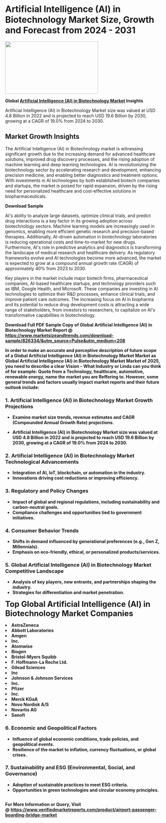 <H1>Artificial Intelligence (AI) in Biotechnology Market Size, Growth and Forecast from 2024 - 2031</H1><img class="aligncenter size-medium wp-image-584254" src="https://thirdeyenews.in/wp-content/uploads/2024/09/Global-Market-Research-300x168.jpeg" alt="" width="300" height="168" /><p><strong>Global&nbsp;<a href="https://www.marketsizeandtrends.com/download-sample/826334/&amp;utm_source=Pulse&amp;utm_medium=208">Artificial Intelligence (AI) in Biotechnology Market</a> Insights</strong></p><p>Artificial Intelligence (AI) in Biotechnology Market size was valued at USD 4.8 Billion in 2022 and is projected to reach USD 19.6 Billion by 2030, growing at a CAGR of 19.0% from 2024 to 2030.</p><p><h2>Market Growth Insights</h2> <p>The Artificial Intelligence (AI) in Biotechnology market is witnessing significant growth due to the increasing demand for advanced healthcare solutions, improved drug discovery processes, and the rising adoption of machine learning and deep learning technologies. AI is revolutionizing the biotechnology sector by accelerating research and development, enhancing precision medicine, and enabling better diagnostics and treatment options. With investments in AI technologies by both established biotech companies and startups, the market is poised for rapid expansion, driven by the rising need for personalized healthcare and cost-effective solutions in biopharmaceuticals.</p> <p><strong>Download Sample</strong></p> <p>AI's ability to analyze large datasets, optimize clinical trials, and predict drug interactions is a key factor in its growing adoption across biotechnology sectors. Machine learning models are increasingly used in genomics, enabling more efficient genetic research and precision-based therapies. Additionally, AI-driven automation in biotechnology laboratories is reducing operational costs and time-to-market for new drugs. Furthermore, AI's role in predictive analytics and diagnostics is transforming the landscape of medical research and healthcare delivery. As regulatory frameworks evolve and AI technologies become more advanced, the market is expected to grow at a compound annual growth rate (CAGR) of approximately 40% from 2023 to 2030.</p> <p>Key players in the market include major biotech firms, pharmaceutical companies, AI-based healthcare startups, and technology providers such as IBM, Google Health, and Microsoft. These companies are investing in AI technologies to optimize their R&D processes, enhance clinical trials, and improve patient care outcomes. The increasing focus on AI in biopharma and its potential to reduce drug development costs is attracting a wide range of stakeholders, from investors to researchers, to capitalize on AI's transformative capabilities in biotechnology.</p> <p><strong></p><p><span class=""><strong>Download Full PDF Sample Copy of Global Artificial Intelligence (AI) in Biotechnology Market Report</strong> @ <a href="https://www.marketsizeandtrends.com/download-sample/826334/&amp;utm_source=Pulse&amp;utm_medium=208" target="_blank">https://www.marketsizeandtrends.com/download-sample/826334/&amp;utm_source=Pulse&amp;utm_medium=208</a></span></p><p>In order to make an accurate and perceptive description of future scope of a Global&nbsp;Artificial Intelligence (AI) in Biotechnology Market Market as Global&nbsp;Artificial Intelligence (AI) in Biotechnology Market Market of 2025, you need to describe a clear Vision &ndash; What Industry or Linda can you think of for example: Quote from a Technology, healthcare, automotive, renewable energy, name the market you are Reffering to. However, some general trends and factors usually impact market reports and their future outlook include:</p><h3>1.&nbsp;<strong>Artificial Intelligence (AI) in Biotechnology Market Growth Projections</strong></h3><ul><li>Examine market size trends, revenue estimates and CAGR (Compounded Annual Growth Rate) projections.</li><li><p>Artificial Intelligence (AI) in Biotechnology Market size was valued at USD 4.8 Billion in 2022 and is projected to reach USD 19.6 Billion by 2030, growing at a CAGR of 19.0% from 2024 to 2030.</p></li></ul><h3>2.&nbsp;<strong>Artificial Intelligence (AI) in Biotechnology Market Technological Advancements</strong></h3><ul><li>Integration of AI, IoT, blockchain, or automation in the industry.</li><li>Innovations driving cost reductions or improving efficiency.</li></ul><h3>3.&nbsp;<strong>Regulatory and Policy Changes</strong></h3><ul><li>Impact of global and regional regulations, including sustainability and carbon-neutral goals.</li><li>Compliance challenges and opportunities tied to government initiatives.</li></ul><h3>4.&nbsp;<strong>Consumer Behavior Trends</strong></h3><ul><li>Shifts in demand influenced by generational preferences (e.g., Gen Z, Millennials).</li><li>Emphasis on eco-friendly, ethical, or personalized products/services.</li></ul><h3>5.&nbsp;<strong>Global Artificial Intelligence (AI) in Biotechnology Market Competitive Landscape</strong></h3><ul><li>Analysis of key players, new entrants, and partnerships shaping the industry.</li><li>Strategies for differentiation and market penetration.</li></ul><p data-pm-slice="1 1 []"><span style="color: inherit; font-family: inherit; font-size: 25px;">Top Global Artificial Intelligence (AI) in Biotechnology Market Companies</span></p><div class="" data-test-id=""><p><li>AstraZeneca</li><li> Abbott Laboratories</li><li> Amgen</li><li> Inc.</li><li> Atomwise</li><li> Biogen</li><li> Bristol-Myers Squibb</li><li> F. Hoffmann-La Roche Ltd.</li><li> Gilead Sciences</li><li> Inc</li><li> Johnson & Johnson Services</li><li> Inc.</li><li> Pfizer</li><li> Inc.</li><li> Merck KGaA</li><li> Novo Nordisk A/S</li><li> Novartis AG</li><li> Sanofi</li></p></div><h3>6.&nbsp;<strong>Economic and Geopolitical Factors</strong></h3><ul><li>Influence of global economic conditions, trade policies, and geopolitical events.</li><li>Resilience of the market to inflation, currency fluctuations, or global crises.</li></ul><h3>7.&nbsp;<strong>Sustainability and ESG (Environmental, Social, and Governance)</strong></h3><ul><li>Adoption of sustainable practices to meet ESG criteria.</li><li>Opportunities in green technologies and circular economy principles.</li></ul><h2><strong style="font-size: 14px;">For More Information or Query, Visit @&nbsp;</strong><a style="background-color: #ffffff; font-size: 14px;" href="https://www.marketsizeandtrends.com/report/artificial-intelligence-ai-in-biotechnology-market/" target="_blank">https://www.verifiedmarketreports.com/product/airport-passenger-boarding-bridge-market</a></h2>
